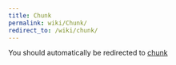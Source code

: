 ```yaml
---
title: Chunk
permalink: wiki/Chunk/
redirect_to: /wiki/chunk/
---
```


You should automatically be redirected to [chunk](/wiki/chunk/)
